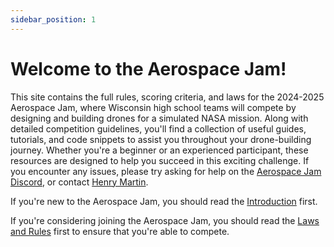 ```yaml
---
sidebar_position: 1
---
```


# Welcome to the Aerospace Jam!

This site contains the full rules, scoring criteria, and laws for the 2024-2025 Aerospace Jam, where Wisconsin high school teams will compete by designing and building drones for a simulated NASA mission. Along with detailed competition guidelines, you'll find a collection of useful guides, tutorials, and code snippets to assist you throughout your drone-building journey. Whether you're a beginner or an experienced participant, these resources are designed to help you succeed in this exciting challenge. If you encounter any issues, please try asking for help on the [Aerospace Jam Discord](https://discord.gg/ShsPVMzpyW), or contact [Henry Martin](mailto:henrymartin.co@outlook.com).

If you're new to the Aerospace Jam, you should read the [Introduction](/introduction) first.

If you're considering joining the Aerospace Jam, you should read the [Laws and Rules](/rules/rules-and-laws) first to ensure that you're able to compete.
